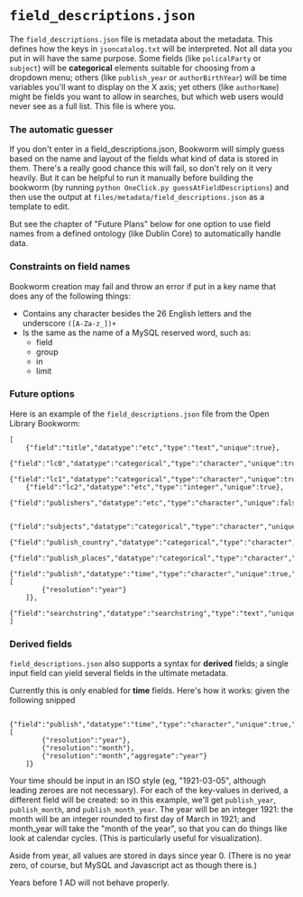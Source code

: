 # `field_descriptions.json`

The `field_descriptions.json` file is metadata about the metadata. This defines how the keys in `jsoncatalog.txt` will be interpreted. Not all data you put in will have the same purpose. Some fields (like `policalParty` or `subject`) will be **categorical** elements suitable for choosing from a dropdown menu; others (like `publish_year` or `authorBirthYear`) will be time variables you'll want to display on the X axis; yet others (like `authorName`) might be fields you want to allow in searches, but which web users would never see as a full list. This file is where you.

### The automatic guesser

If you don't enter in a field_descriptions.json, Bookworm will simply guess based on the name and layout of the fields what kind of data is stored in them. There's a really good chance this will fail, so don't rely on it very heavily. But it can be helpful to run it manually before building the bookworm (by running `python OneClick.py guessAtFieldDescriptions`) and then use the output at `files/metadata/field_descriptions.json` as a template to edit.

But see the chapter of "Future Plans" below for one option to use field names from a defined ontology (like Dublin Core) to automatically handle data.

### Constraints on field names

Bookworm creation may fail and throw an error if put in a key name that does any of the following things:

* Contains any character besides the 26 English letters and the underscore `([A-Za-z_])+`
* Is the same as the name of a MySQL reserved word, such as:
    * field
    * group
    * in
    * limit


### Future options




Here is an example of the `field_descriptions.json` file from the Open Library Bookworm:
``` {js}
[
    {"field":"title","datatype":"etc","type":"text","unique":true},
    {"field":"lc0","datatype":"categorical","type":"character","unique":true},
    {"field":"lc1","datatype":"categorical","type":"character","unique":true},
    {"field":"lc2","datatype":"etc","type":"integer","unique":true},
    {"field":"publishers","datatype":"etc","type":"character","unique":false},

    {"field":"subjects","datatype":"categorical","type":"character","unique":false},
    {"field":"publish_country","datatype":"categorical","type":"character","unique":true},
    {"field":"publish_places","datatype":"categorical","type":"character","unique":false},
    {"field":"publish","datatype":"time","type":"character","unique":true,"derived":[
        {"resolution":"year"}
    ]},
    {"field":"searchstring","datatype":"searchstring","type":"text","unique":true}
]
```


### Derived fields

`field_descriptions.json` also supports a syntax for **derived** fields; a single input field can yield several fields in the ultimate metadata.

Currently this is only enabled for **time** fields.
Here's how it works: given the following snipped

``` {js}
    {"field":"publish","datatype":"time","type":"character","unique":true,"derived":[
        {"resolution":"year"},
        {"resolution":"month"},
        {"resolution":"month","aggregate":"year"}
    ]}
```
Your time should be input in an ISO style (eg, "1921-03-05", although leading zeroes are not necessary). For each of the key-values in derived, a different field will be created: so in this example, we'll get `publish_year`, `publish_month`, and `publish_month_year`. The year will be an integer 1921: the month will be an integer rounded to first day of March in 1921; and month_year will take the "month of the year", so that you can do things like look at calendar cycles. (This is particularly useful for visualization).

Aside from year, all values are stored in days since year 0. (There is no year zero, of course, but MySQL and Javascript act as though there is.)

Years before 1 AD will not behave properly.







